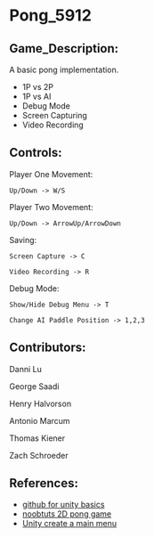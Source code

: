# Pong_5912

## Game_Description:

  A basic pong implementation.
  * 1P vs 2P
  * 1P vs AI
  * Debug Mode
  * Screen Capturing
  * Video Recording

## Controls:

  Player One Movement: 
  
    Up/Down -> W/S
    
  Player Two Movement: 
  
    Up/Down -> ArrowUp/ArrowDown
    
  Saving:
  
    Screen Capture -> C
    
    Video Recording -> R
    
  Debug Mode:
  
    Show/Hide Debug Menu -> T
    
    Change AI Paddle Position -> 1,2,3
    
## Contributors:

  Danni Lu
  
  George Saadi
  
  Henry Halvorson
  
  Antonio Marcum
  
  Thomas Kiener
  
  Zach Schroeder

## References:
  * [github for unity basics](https://github.com/github-for-unity/Unity/blob/master/docs/using/quick-guide.md)
  * [noobtuts 2D pong game](https://noobtuts.com/unity/2d-pong-game)
  * [Unity create a main menu](https://unity3d.com/learn/tutorials/topics/user-interface-ui/creating-main-menu)

